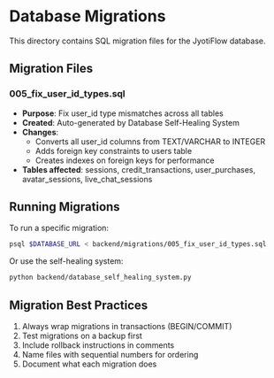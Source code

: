 # Database Migrations

This directory contains SQL migration files for the JyotiFlow database.

## Migration Files

### 005_fix_user_id_types.sql
- **Purpose**: Fix user_id type mismatches across all tables
- **Created**: Auto-generated by Database Self-Healing System
- **Changes**:
  - Converts all user_id columns from TEXT/VARCHAR to INTEGER
  - Adds foreign key constraints to users table
  - Creates indexes on foreign keys for performance
- **Tables affected**: sessions, credit_transactions, user_purchases, avatar_sessions, live_chat_sessions

## Running Migrations

To run a specific migration:
```bash
psql $DATABASE_URL < backend/migrations/005_fix_user_id_types.sql
```

Or use the self-healing system:
```bash
python backend/database_self_healing_system.py
```

## Migration Best Practices

1. Always wrap migrations in transactions (BEGIN/COMMIT)
2. Test migrations on a backup first
3. Include rollback instructions in comments
4. Name files with sequential numbers for ordering
5. Document what each migration does